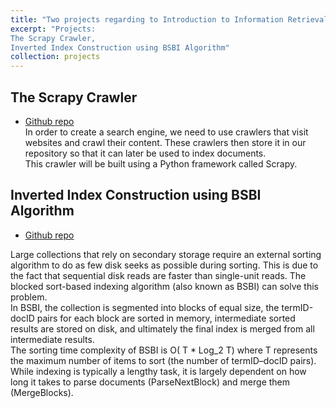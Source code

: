 ```yaml
---
title: "Two projects regarding to Introduction to Information Retrieval & Web Search course"
excerpt: "Projects:
The Scrapy Crawler, 
Inverted Index Construction using BSBI Algorithm"
collection: projects
---
```

 

## The Scrapy Crawler
* [Github repo](https://github.com/benymaxparsa/Web-Crawler)  
In order to create a search engine, we need to use crawlers that visit websites and crawl their content. These crawlers then store it in our repository so that it can later be used to index documents.  
This crawler will be built using a Python framework called Scrapy.

## Inverted Index Construction using BSBI Algorithm
* [Github repo](https://github.com/benymaxparsa/Inverted-Index-Construction)  

Large collections that rely on secondary storage require an external sorting algorithm to do as few disk seeks as possible during sorting. This is due to the fact that sequential disk reads are faster than single-unit reads. The blocked sort-based indexing algorithm (also known as BSBI) can solve this problem.  
In BSBI, the collection is segmented into blocks of equal size, the termID-docID pairs for each block are sorted in memory, intermediate sorted results are stored on disk, and ultimately the final index is merged from all intermediate results.  
The sorting time complexity of BSBI is O( T * Log_2 T) where T represents the maximum number of items to sort (the number of termID–docID pairs). While indexing is typically a lengthy task, it is largely dependent on how long it takes to parse documents (ParseNextBlock) and merge them (MergeBlocks).


